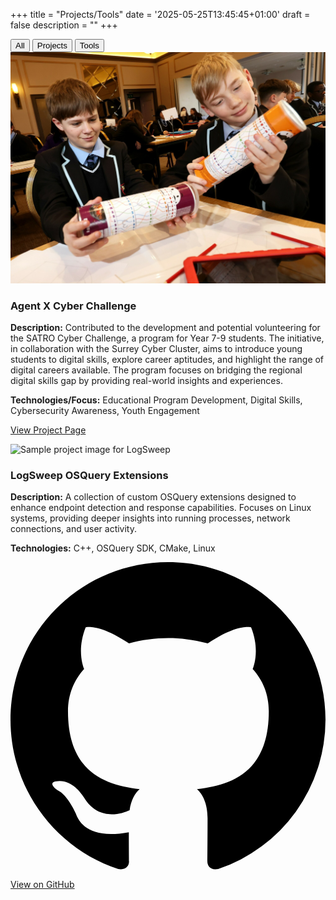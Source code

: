 +++
title = "Projects/Tools"
date = '2025-05-25T13:45:45+01:00'
draft = false
description = ""
+++

<div class="filter-buttons">
    <button class="filter-button active" onclick="filterSelection('all')">All</button>
    <button class="filter-button" onclick="filterSelection('project')">Projects</button>
    <button class="filter-button" onclick="filterSelection('tool')">Tools</button>
</div>

<div class="project-card" data-category="project">
    <img src="/images/projects/agent-x-challenge.jpg" alt="Agent X Cyber Challenge project image" class="project-card-image">
    <div class="project-card-content">
        <h3>Agent X Cyber Challenge</h3>
        <p><strong>Description:</strong> Contributed to the development and potential volunteering for the SATRO Cyber Challenge, a program for Year 7-9 students. The initiative, in collaboration with the Surrey Cyber Cluster, aims to introduce young students to digital skills, explore career aptitudes, and highlight the range of digital careers available. The program focuses on bridging the regional digital skills gap by providing real-world insights and experiences.</p>
        <p><strong>Technologies/Focus:</strong> Educational Program Development, Digital Skills, Cybersecurity Awareness, Youth Engagement</p>
        <p><a href="https://www.satro.org.uk/digital-challenge" target="_blank" class="github-link-button">
            View Project Page
        </a></p>
    </div>
</div>

<div class="project-card" data-category="tool">
    <img src="https://upload.wikimedia.org/wikipedia/commons/thumb/4/40/Daemon-phk.svg/1200px-Daemon-phk.svg.png" alt="Sample project image for LogSweep" class="project-card-image">
    <div class="project-card-content">
        <h3>LogSweep OSQuery Extensions</h3>
        <p><strong>Description:</strong> A collection of custom OSQuery extensions designed to enhance endpoint detection and response capabilities. Focuses on Linux systems, providing deeper insights into running processes, network connections, and user activity.</p>
        <p><strong>Technologies:</strong> C++, OSQuery SDK, CMake, Linux</p>
        <p><a href="https://github.com/yourusername/logsweep" target="_blank" class="github-link-button">
            <svg xmlns="http://www.w3.org/2000/svg" viewBox="0 0 16 16"><path fill-rule="evenodd" d="M8 0C3.58 0 0 3.58 0 8c0 3.54 2.29 6.53 5.47 7.59.4.07.55-.17.55-.38 0-.19-.01-.82-.01-1.49-2.01.37-2.53-.49-2.69-.94-.09-.23-.48-.94-.82-1.13-.28-.15-.68-.52-.01-.53.63-.01 1.08.58 1.23.82.72 1.21 1.87.87 2.33.66.07-.52.28-.87.51-1.07-1.78-.2-3.64-.89-3.64-3.95 0-.87.31-1.59.82-2.15-.08-.2-.36-1.02.08-2.12 0 0 .67-.21 2.2.82.64-.18 1.32-.27 2-.27.68 0 1.36.09 2 .27 1.53-1.04 2.2-.82 2.2-.82.44 1.1.16 1.92.08 2.12.51.56.82 1.27.82 2.15 0 3.07-1.87 3.75-3.65 3.95.29.25.54.73.54 1.48 0 1.07-.01 1.93-.01 2.2 0 .21.15.46.55.38A8.013 8.013 0 0016 8c0-4.42-3.58-8-8-8z"></path></svg>
            View on GitHub
        </a></p>
    </div>
</div>

<script>
function filterSelection(category) {
    let cards, i;
    cards = document.getElementsByClassName("project-card");
    if (category == "all") category = "";
    // Add the "show" class (display:block) to the filtered elements, and remove the "show" class from the elements that are not selected
    for (i = 0; i < cards.length; i++) {
        cards[i].style.display = "none";
        if (cards[i].getAttribute('data-category').indexOf(category) > -1) {
            cards[i].style.display = "block"; // Or "flex", "grid" depending on your layout
        }
    }

    // Add active class to the current button
    let btns = document.getElementsByClassName("filter-button");
    for (i = 0; i < btns.length; i++) {
        btns[i].className = btns[i].className.replace(" active", "");
    }
    event.currentTarget.className += " active";
}

// Show all cards by default
filterSelection('all');
</script>
